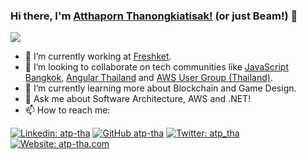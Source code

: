 ### Hi there, I'm [Atthaporn Thanongkiatisak!](https://www.atp-tha.com) (or just Beam!) 👋

![](https://komarev.com/ghpvc/?username=atp-tha&color=blue)

- 🔭 I’m currently working at [Freshket](https://www.freshket.co/).
- 👯 I’m looking to collaborate on tech communities like [JavaScript Bangkok](https://javascriptbangkok.com/), [Angular Thailand](https://twitter.com/angularthailand) and [AWS User Group (Thailand)](https://medium.com/aws-user-group).
- 🌱 I’m currently learning more about Blockchain and Game Design.
- 💬 Ask me about Software Architecture, AWS and .NET!
- 📫 How to reach me:

[![Linkedin: atp-tha](https://img.shields.io/badge/atp--tha-blue?style=flat-square&logo=Linkedin&logoColor=white&link=https://www.linkedin.com/in/atp-tha/)](https://www.linkedin.com/in/atp-tha/)
[![GitHub atp-tha](https://img.shields.io/github/followers/atp-tha?label=follow&style=social)](https://github.com/atp-tha)
[![Twitter: atp_tha](https://img.shields.io/twitter/follow/atp_tha?style=social)](https://twitter.com/atp_tha)
[![Website: atp-tha.com](https://img.shields.io/badge/Website-atp--tha.com-blue?logo=gatsby)](https://www.atp-tha.com/)

<!--
**atp-tha/atp-tha** is a ✨ _special_ ✨ repository because its `README.md` (this file) appears on your GitHub profile.

- ⚡ Fun fact: ...
-->
